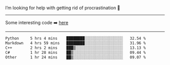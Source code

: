 I’m looking for help with getting rid of procrastination 🤔

-----

Some interesting code :arrow_right: [here](https://github.com/zhen8838/playground)

-----

<!--START_SECTION:waka-->

```txt
Python     5 hrs 4 mins    ████████░░░░░░░░░░░░░░░░░   32.54 %
Markdown   4 hrs 59 mins   ████████░░░░░░░░░░░░░░░░░   31.96 %
C++        2 hrs 2 mins    ███▒░░░░░░░░░░░░░░░░░░░░░   13.13 %
C#         1 hr 28 mins    ██▒░░░░░░░░░░░░░░░░░░░░░░   09.44 %
Other      1 hr 24 mins    ██▒░░░░░░░░░░░░░░░░░░░░░░   09.07 %
```

<!--END_SECTION:waka-->

<!--
**zhen8838/zhen8838** is a ✨ _special_ ✨ repository because its `README.md` (this file) appears on your GitHub profile.

Here are some ideas to get you started:

- 🔭 I’m currently working on ...
- 🌱 I’m currently learning ...
- 👯 I’m looking to collaborate on ...
 ...
- 💬 Ask me about ...
- 📫 How to reach me: ...
- 😄 Pronouns: ...
- ⚡ Fun fact: ...
-->
